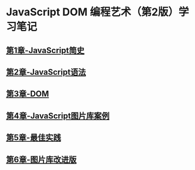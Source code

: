 # JavaScript DOM 编程艺术（第2版）学习笔记

## [第1章-JavaScript简史](./note/chapter1.md)

## [第2章-JavaScript语法](./note/chapter2.md)

## [第3章-DOM](./note/chapter3.md)

## [第4章-JavaScript图片库案例](./note/chapter4.md)

## [第5章-最佳实践](./note/chapter5.md)

## [第6章-图片库改进版](./note/chapter6.md)